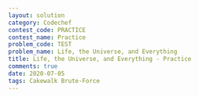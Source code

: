 ```yaml
---
layout: solution
category: Codechef
contest_code: PRACTICE
contest_name: Practice
problem_code: TEST
problem_name: Life, the Universe, and Everything
title: Life, the Universe, and Everything - Practice
comments: true
date: 2020-07-05
tags: Cakewalk Brute-Force
---
```

